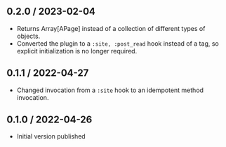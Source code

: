 ## 0.2.0 / 2023-02-04
  * Returns Array[APage] instead of a collection of different types of objects.
  * Converted the plugin to a `:site, :post_read` hook instead of a tag,
    so explicit initialization is no longer required.

## 0.1.1 / 2022-04-27
  * Changed invocation from a `:site` hook to an idempotent method invocation.

## 0.1.0 / 2022-04-26
  * Initial version published
